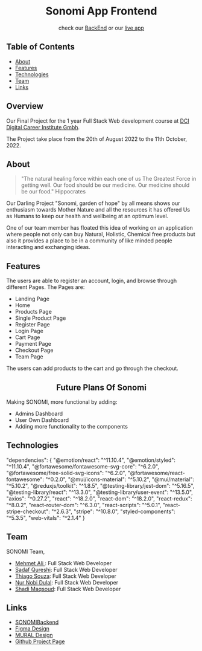 <h1 align="center">Sonomi App Frontend</h1>
<p align="center">
check our <a href="https://github.com/SMNST-Final-Project/deployready/tree/main/server" target="_blank">BackEnd</a> or our <a href="https://sonomi.herokuapp.com/" target="_blank">live app</a>
</p>

<!-- TABLE OF CONTENTS -->

## Table of Contents

- [About](#about)  
- [Features](#features)
- [Technologies](#technologies)
- [Team](#team)
- [Links](#links)

<!-- ABOUT -->

## Overview


Our Final Project for the 1 year Full Stack Web development course at [DCI Digital Career Institute Gmbh](https://digitalcareerinstitute.org/de/).

The Project take place from the 20th of August 2022 to the 11th October, 2022.

## About

> "The natural healing force within each one of us The Greatest Force in getting well. Our food should be our medicine. Our medicine should be our food." Hippocrates

Our Darling Project "Sonomi, garden of hope" by all means shows our enthusiasm towards Mother Nature and all the resources it has offered Us as Humans to keep our health and wellbeing at an optimum level.

One of our team member has floated this idea of working on an application where people not only can buy Natural, Holistic, Chemical free products but also it provides a place to be in a community of like minded people interacting and exchanging ideas.

## Features

The users are able to register an account, login, and browse through different Pages.
The Pages are:
- Landing Page
- Home
- Products Page
- Single Product Page
- Register Page
- Login Page
- Cart Page
- Payment Page
- Checkout Page
- Team Page

The users can add products to the cart and go through the checkout.

<h2 align="center">Future Plans Of Sonomi</h2>

Making SONOMI, more functional by adding:
- Admins Dashboard
- User Own Dashboard
- Adding more functionality to the components

<!-- TECHNOLOGIES -->

## Technologies

  "dependencies": {
    "@emotion/react": "^11.10.4",
    "@emotion/styled": "^11.10.4",
    "@fortawesome/fontawesome-svg-core": "^6.2.0",
    "@fortawesome/free-solid-svg-icons": "^6.2.0",
    "@fortawesome/react-fontawesome": "^0.2.0",
    "@mui/icons-material": "^5.10.2",
    "@mui/material": "^5.10.2",
    "@reduxjs/toolkit": "^1.8.5",
    "@testing-library/jest-dom": "^5.16.5",
    "@testing-library/react": "^13.3.0",
    "@testing-library/user-event": "^13.5.0",
    "axios": "^0.27.2",
    "react": "^18.2.0",
    "react-dom": "^18.2.0",
    "react-redux": "^8.0.2",
    "react-router-dom": "^6.3.0",
    "react-scripts": "^5.0.1",
    "react-stripe-checkout": "^2.6.3",
    "stripe": "^10.8.0",
    "styled-components": "^5.3.5",
    "web-vitals": "^2.1.4"
  }

<!-- TEAM -->

## Team

SONOMI Team,

- [Mehmet Ali ](https://github.com/akayami001): Full Stack Web Developer
- [Sadaf Qureshi](https://github.com/green2050): Full Stack Web Developer
- [Thiago Souza](https://github.com/mistersouza): Full Stack Web Developer
- [Nur Nobi Dulal](https://github.com/nndulal): Full Stack Web Developer
- [Shadi Maqsoud](https://github.com/BananaJoe94): Full Stack Web Developer


<!-- LINKS -->

## Links

- [SONOMIBackend](https://github.com/SMNST-Final-Project/deployready/tree/main/server)
- [Figma Design](https://www.figma.com/file/3vUNctE4gwb82uO6gefGFT/Final-Project?node-id=127%3A161)
- [MURAL Design](https://app.mural.co/t/dciwebdevfinalproject20226231/m/dciwebdevfinalproject20226231/1660827077913/0dd01faf6770b00bf65bd15adf06eba68290c697?sender=ubffe43a24a9837cdd8a80039)
- [Github Project Page](https://github.com/orgs/SMNST-Final-Project/projects/1/views/1?layout=board)
